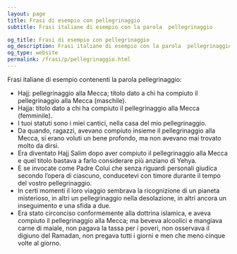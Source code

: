 ```yaml
---
layout: page
title: Frasi di esempio con pellegrinaggio 
subtitle: Frasi italiane di esempio con la parola  pellegrinaggio

og_title: Frasi di esempio con pellegrinaggio 
og_description: Frasi italiane di esempio con la parola  pellegrinaggio
og_type: website
permalink: /frasi/p/pellegrinaggio.html
---
```


Frasi italiane di esempio contenenti la parola pellegrinaggio:


- Hajj: pellegrinaggio alla Mecca; titolo dato a chi ha compiuto il pellegrinaggio alla Mecca (maschile).
- Hajja: titolo dato a chi ha compiuto il pellegrinaggio alla Mecca (femminile).
- I tuoi statuti sono i miei cantici, nella casa del mio pellegrinaggio.
- Da quando, ragazzi, avevano compiuto insieme il pellegrinaggio alla Mecca, si erano voluti un bene profondo, ma non avevano mai trovato molto da dirsi.
- Era diventato Hajj Salim dopo aver compiuto il pellegrinaggio alla Mecca e quel titolo bastava a farlo considerare più anziano di Yehya.
- E se invocate come Padre Colui che senza riguardi personali giudica secondo l’opera di ciascuno, conducetevi con timore durante il tempo del vostro pellegrinaggio.
- In certi momenti il loro viaggio sembrava la ricognizione di un pianeta misterioso, in altri un pellegrinaggio nella desolazione, in altri ancora un inseguimento e una sfida a due.
- Era stato circonciso conformemente alla dottrina islamica, e aveva compiuto il pellegrinaggio alla Mecca; ma beveva alcoolici e mangiava carne di maiale, non pagava la tassa per i poveri, non osservava il digiuno del Ramadan, non pregava tutti i giorni e men che meno cinque volte al giorno.
